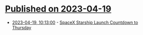 # [Published on 2023-04-19](index.md)

* [2023-04-19, 10:13:00](https://soylentnews.org/article.pl?sid=23/04/18/1811244&from=rss) - [SpaceX Starship Launch Countdown to Thursday](https://soylentnews.org/article.pl?sid=23/04/18/1811244&from=rss)
